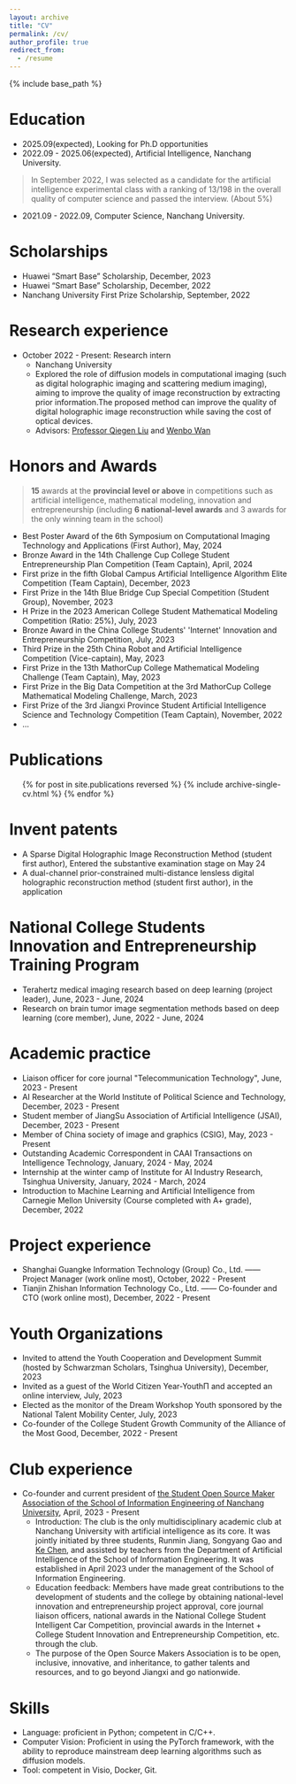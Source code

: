 ```yaml
---
layout: archive
title: "CV"
permalink: /cv/
author_profile: true
redirect_from:
  - /resume
---
```


{% include base_path %}

Education
======
* 2025.09(expected), Looking for Ph.D opportunities
* 2022.09 - 2025.06(expected), Artificial Intelligence, Nanchang University.
> In September 2022, I was selected as a candidate for the artificial intelligence experimental class with a ranking of 13/198 in the overall quality of computer science and passed the interview. (About 5%)
* 2021.09 - 2022.09, Computer Science, Nanchang University.

Scholarships
======
* Huawei “Smart Base” Scholarship, December, 2023
* Huawei “Smart Base” Scholarship, December, 2022
* Nanchang University First Prize Scholarship, September, 2022

Research experience
======
* October 2022 - Present: Research intern
  * Nanchang University
  * Explored the role of diffusion models in computational imaging (such as digital holographic imaging and scattering medium imaging), aiming to improve the quality of image reconstruction by extracting prior information.The proposed method can improve the quality of digital holographic image reconstruction while saving the cost of optical devices.
  * Advisors: [Professor Qiegen Liu](https://github.com/yqx7150/yqx7150.github.com) and [Wenbo Wan](https://teacher.ncu.edu.cn/publish/wanwenbo/)

Honors and Awards
======
> **15** awards at the **provincial level or above** in competitions such as artificial intelligence, mathematical modeling, innovation and entrepreneurship (including **6 national-level awards** and 3 awards for the only winning team in the school)
* Best Poster Award of the 6th Symposium on Computational Imaging Technology and Applications (First Author), May, 2024
* Bronze Award in the 14th Challenge Cup College Student Entrepreneurship Plan Competition (Team Captain), April, 2024
* First prize in the fifth Global Campus Artificial Intelligence Algorithm Elite Competition (Team Captain), December, 2023
* First Prize in the 14th Blue Bridge Cup Special Competition (Student Group), November, 2023
* H Prize in the 2023 American College Student Mathematical Modeling Competition (Ratio: 25%), July, 2023
* Bronze Award in the China College Students' 'Internet' Innovation and Entrepreneurship Competition, July, 2023
* Third Prize in the 25th China Robot and Artificial Intelligence Competition (Vice-captain), May, 2023
* First Prize in the 13th MathorCup College Mathematical Modeling Challenge (Team Captain), May, 2023
* First Prize in the Big Data Competition at the 3rd MathorCup College Mathematical Modeling Challenge, March, 2023
* First Prize of the 3rd Jiangxi Province Student Artificial Intelligence Science and Technology Competition (Team Captain), November, 2022
* ...

Publications
======
  <ul>{% for post in site.publications reversed %}
    {% include archive-single-cv.html %}
  {% endfor %}</ul>

Invent patents
======
* A Sparse Digital Holographic Image Reconstruction Method (student first author), Entered the substantive examination stage on May 24
* A dual-channel prior-constrained multi-distance lensless digital holographic reconstruction method (student first author), in the application

National College Students Innovation and Entrepreneurship Training Program
======
* Terahertz medical imaging research based on deep learning (project leader), June, 2023 - June, 2024
* Research on brain tumor image segmentation methods based on deep learning (core member), June, 2022 - June, 2024

Academic practice
======
* Liaison officer for core journal "Telecommunication Technology", June, 2023 - Present
* AI Researcher at the World Institute of Political Science and Technology, December, 2023 - Present
* Student member of JiangSu Association of Artificial Intelligence (JSAI), December, 2023 - Present
* Member of China society of image and graphics (CSIG), May, 2023 - Present
* Outstanding Academic Correspondent in CAAI Transactions on Intelligence Technology, January, 2024 - May, 2024
* Internship at the winter camp of Institute for AI Industry Research, Tsinghua University, January, 2024 - March, 2024
* Introduction to Machine Learning and Artificial Intelligence from Carnegie Mellon University (Course completed with A+ grade), December, 2022

Project experience
======
* Shanghai Guangke Information Technology (Group) Co., Ltd. —— Project Manager (work online most), October, 2022 - Present
* Tianjin Zhishan Information Technology Co., Ltd. —— Co-founder and CTO (work online most), December, 2022 - Present

Youth Organizations
======
* Invited to attend the Youth Cooperation and Development Summit (hosted by Schwarzman Scholars, Tsinghua University), December, 2023
* Invited as a guest of the World Citizen Year-YouthΠ and accepted an online interview, July, 2023
* Elected as the monitor of the Dream Workshop Youth sponsored by the National Talent Mobility Center, July, 2023
* Co-founder of the College Student Growth Community of the Alliance of the Most Good, December, 2022 - Present

Club experience
======
* Co-founder and current president of [the Student Open Source Maker Association of the School of Information Engineering of Nanchang University](https://github.com/Open-Source-Makers-Association), April, 2023 - Present
  * Introduction: The club is the only multidisciplinary academic club at Nanchang University with artificial intelligence as its core. It was jointly initiated by three students, Runmin Jiang, Songyang Gao and [Ke Chen](https://kechen666.github.io/), and assisted by teachers from the Department of Artificial Intelligence of the School of Information Engineering. It was established in April 2023 under the management of the School of Information Engineering.
  * Education feedback: Members have made great contributions to the development of students and the college by obtaining national-level innovation and entrepreneurship project approval, core journal liaison officers, national awards in the National College Student Intelligent Car Competition, provincial awards in the Internet + College Student Innovation and Entrepreneurship Competition, etc. through the club.
  * The purpose of the Open Source Makers Association is to be open, inclusive, innovative, and inheritance, to gather talents and resources, and to go beyond Jiangxi and go nationwide.

Skills
======
* Language: proficient in Python; competent in C/C++.
* Computer Vision: Proficient in using the PyTorch framework, with the ability to reproduce mainstream deep learning algorithms such as diffusion models.
* Tool: competent in Visio, Docker, Git.

<!--
Work experience
======
* Spring 2024: Academic Pages Collaborator
  * Github University
  * Duties includes: Updates and improvements to template
  * Supervisor: The Users

* Fall 2015: Research Assistant
  * Github University
  * Duties included: Merging pull requests
  * Supervisor: Professor Hub

* Summer 2015: Research Assistant
  * Github University
  * Duties included: Tagging issues
  * Supervisor: Professor Git
-->

<!--
Talks
======
  <ul>{% for post in site.talks reversed %}
    {% include archive-single-talk-cv.html  %}
  {% endfor %}</ul>
  
Teaching
======
  <ul>{% for post in site.teaching reversed %}
    {% include archive-single-cv.html %}
  {% endfor %}</ul>
  
Service and leadership
======
* Currently signed in to 43 different slack teams
-->
